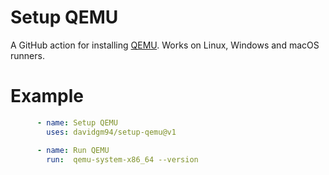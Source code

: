 # Setup QEMU

A GitHub action for installing [QEMU](https://www.qemu.org/). Works on Linux, Windows and macOS runners.

# Example

```yaml
      - name: Setup QEMU
        uses: davidgm94/setup-qemu@v1

      - name: Run QEMU
        run:  qemu-system-x86_64 --version
```
